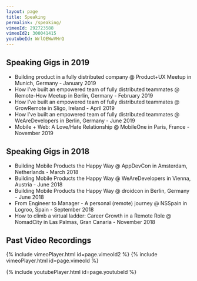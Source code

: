 ```yaml
---
layout: page
title: Speaking
permalink: /speaking/
vimeoId: 292723588
vimeoId2: 300041415
youtubeId: WrlOEWwVHrQ
---
```

## Speaking Gigs in 2019
- Building product in a fully distributed company @ Product+UX Meetup in Munich, Germany - January 2019
- How I’ve built an empowered team of fully distributed teammates @ Remote-How Meetup in Berlin, Germany - February 2019
- How I’ve built an empowered team of fully distributed teammates @ GrowRemote in Sligo, Ireland - April 2019
- How I’ve built an empowered team of fully distributed teammates @ WeAreDevelopers in Berlin, Germany - June 2019
- Mobile + Web: A Love/Hate Relationship @ MobileOne in Paris, France - November 2019

## Speaking Gigs in 2018
- Building Mobile Products the Happy Way @ AppDevCon in Amsterdam, Netherlands - March 2018
- Building Mobile Products the Happy Way @ WeAreDevelopers in Vienna, Austria - June 2018
- Building Mobile Products the Happy Way @ droidcon in Berlin, Germany - June 2018
- From Engineer to Manager - A personal (remote) journey @ NSSpain in Logroo, Spain - September 2018
- How to climb a virtual ladder: Career Growth in a Remote Role @ NomadCity in Las Palmas, Gran Canaria - November 2018

## Past Video Recordings

{% include vimeoPlayer.html id=page.vimeoId2 %} {% include vimeoPlayer.html id=page.vimeoId %}

{% include youtubePlayer.html id=page.youtubeId %}

